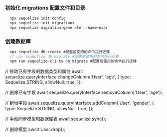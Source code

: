 
### 初始化 migrations 配置文件和目录
```js
  npx sequelize init:config
  npx sequelize init:migrations
  npx sequelize migration:generate --name=user
```

### 创建数据库
```js
  npx sequelize db:create #配置前使用的命令执行迁移
  // npx sequelize db:migrate #配置前使用的命令执行迁移
  npm run sequelize-cli-ts db:migrate #配置后使用的命令执行迁移
```




// 修改已有字段的数据类型和属性
await sequelize.queryInterface.changeColumn('User', 'age', {
  type: Sequelize.STRING,
  allowNull: true,
});

// 删除已有字段
await sequelize.queryInterface.removeColumn('User', 'age');

// 新增字段
await sequelize.queryInterface.addColumn('User', 'gender', {
  type: Sequelize.STRING,
  allowNull: true,
});

// 手动同步模型和数据库表
await sequelize.sync();

// 删除模型
await User.drop();